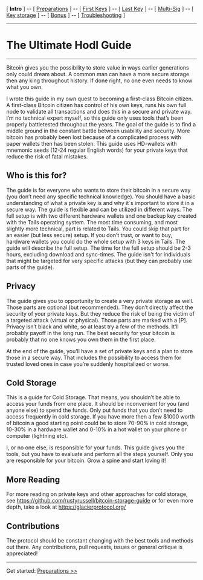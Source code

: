[ **Intro** ] -- [ [Preparations]( hodl-guide_10_preparations.md) ] -- [ [First Keys](hodl-guide_20_first-keys.md) ] -- [ [Last Key](hodl-guide_30_last-key.md) ] -- [ [Multi-Sig](hodl-guide_40_multi-sig.md) ] -- [ [Key storage](hodl-guide_50_key-storage.md
) ] -- [ [Bonus](hodl-guide_60_bonus.md) ] -- [ [Troubleshooting](hodl-guide_70_troubleshooting.md) ]

---

# The Ultimate Hodl Guide

---

Bitcoin gives you the possibility to store value in ways earlier generations only could dream about. A common man can have a more secure storage then any king throughout history. If done right, no one even needs to know what you own.

I wrote this guide in my own quest to becoming a first-class Bitcoin citizen. A first-class Bitcoin citizen has control of his own keys, runs his own full node to validate all transactions and does this in a secure and private way. I’m no technical expert myself, so this guide only uses tools that’s been properly battletested throughout the years. The goal of the guide is to find a middle ground in the constant battle between usability and security. More bitcoin has probably been lost because of a complicated process with paper wallets then has been stolen. This guide uses HD-wallets with mnemonic seeds (12-24 regular English words) for your private keys that reduce the risk of fatal mistakes.

## Who is this for?

The guide is for everyone who wants to store their bitcoin in a secure way (you don’t need any specific technical knowledge). You should have a basic understanding of what a private key is and why it´s important to store it in a secure way. The guide is flexible and can be utilized in different ways. The full setup is with two different hardware wallets and one backup key created with the Tails operating system. The most time consuming, and most slightly more technical, part is related to Tails. You could skip that part for an easier (but less secure) setup. If you don’t trust, or want to buy, hardware wallets you could do the whole setup with 3 keys in Tails. The guide will describe the full setup. The time for the full setup should be 2-3 hours, excluding download and sync-times. The guide isn't for individuals that might be targeted for very specific attacks (but they can probably  use parts of the guide).  

## Privacy

The guide gives you to opportunity  to create a very private storage as well. Those parts are optional (but recommended). They don’t directly affect the security of your private keys. But they reduce the risk of being the victim of a targeted attack (virtual or physical). Those parts are marked with a [P]. Privacy isn’t black and white, so at least try a few of the methods. It’ll probably payoff in the long run. The best security for your bitcoin is probably that no one knows you own them in the first place.

At the end of the guide, you’ll have a set of private keys and a plan to store those in a secure way. That includes the possibility to access them for trusted loved ones in case you’re suddenly hospitalized or worse.

## Cold Storage

This is a guide for Cold Storage. That means, you shouldn’t be able to access your funds from one place. It should be inconvenient for you (and anyone else) to spend the funds. Only put funds that you don’t need to access frequently in cold storage. If you have more then a few $1000 worth of bitcoin a good starting point could be to store 70-90% in cold storage, 10-30% in a hardware wallet and 0-10% in a hot wallet on your phone or computer (lightning etc). 

I, or no one else, is responsible for your funds. This guide gives you the tools, but you have to evaluate and perform all the steps yourself. Only you are responsible for your bitcoin. Grow a spine and start loving it!

## More Reading

For more reading on private keys and other approaches for cold storage, see 
https://github.com/rustyrussell/bitcoin-storage-guide
or for even more depth, take a look at
https://glacierprotocol.org/

## Contributions
The protocol should be constant changing with the best tools and methods out there. Any contributions, pull requests, issues or general critique is appreciated!

---
Get started: [Preparations >>](hodl-guide_10_preparations.md)
